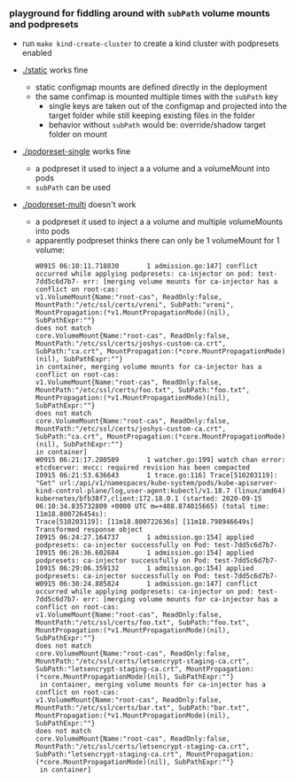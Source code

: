 ### playground for fiddling around with `subPath` volume mounts and podpresets

- run `make kind-create-cluster` to create a kind cluster with podpresets enabled

- [./static](./static) works fine
  - static configmap mounts are defined directly in the deployment
  - the same confimap is mounted multiple times with the `subPath` key
    - single keys are taken out of the configmap and projected into the target folder while still keeping existing files in the folder
    - behavior without `subPath` would be: override/shadow target folder on mount

- [./podpreset-single](./podpreset-single) works fine
  - a podpreset it used to inject a a volume and a volumeMount into pods
  - `subPath` can be used

- [./podpreset-multi](./podpreset-multi) doesn't work
  - a podpreset it used to inject a a volume and multiple volumeMounts into pods
  - apparently podpreset thinks there can only be 1 volumeMount for 1 volume:
    ```
    W0915 06:10:11.718830       1 admission.go:147] conflict occurred while applying podpresets: ca-injector on pod: test-7dd5c6d7b7- err: [merging volume mounts for ca-injector has a conflict on root-cas: 
    v1.VolumeMount{Name:"root-cas", ReadOnly:false, MountPath:"/etc/ssl/certs/vreni", SubPath:"vreni", MountPropagation:(*v1.MountPropagationMode)(nil), SubPathExpr:""}
    does not match
    core.VolumeMount{Name:"root-cas", ReadOnly:false, MountPath:"/etc/ssl/certs/joshys-custom-ca.crt", SubPath:"ca.crt", MountPropagation:(*core.MountPropagationMode)(nil), SubPathExpr:""}
    in container, merging volume mounts for ca-injector has a conflict on root-cas: 
    v1.VolumeMount{Name:"root-cas", ReadOnly:false, MountPath:"/etc/ssl/certs/foo.txt", SubPath:"foo.txt", MountPropagation:(*v1.MountPropagationMode)(nil), SubPathExpr:""}
    does not match
    core.VolumeMount{Name:"root-cas", ReadOnly:false, MountPath:"/etc/ssl/certs/joshys-custom-ca.crt", SubPath:"ca.crt", MountPropagation:(*core.MountPropagationMode)(nil), SubPathExpr:""}
    in container]
    W0915 06:21:17.280589       1 watcher.go:199] watch chan error: etcdserver: mvcc: required revision has been compacted
    I0915 06:21:53.636643       1 trace.go:116] Trace[510203119]: "Get" url:/api/v1/namespaces/kube-system/pods/kube-apiserver-kind-control-plane/log,user-agent:kubectl/v1.18.7 (linux/amd64) kubernetes/bfb38f7,client:172.18.0.1 (started: 2020-09-15 06:10:34.835732809 +0000 UTC m=+408.874015665) (total time: 11m18.800726454s):
    Trace[510203119]: [11m18.800722636s] [11m18.798946649s] Transformed response object
    I0915 06:24:27.164737       1 admission.go:154] applied podpresets: ca-injector successfully on Pod: test-7dd5c6d7b7- 
    I0915 06:26:36.602684       1 admission.go:154] applied podpresets: ca-injector successfully on Pod: test-7dd5c6d7b7- 
    I0915 06:29:06.359132       1 admission.go:154] applied podpresets: ca-injector successfully on Pod: test-7dd5c6d7b7- 
    W0915 06:30:24.885824       1 admission.go:147] conflict occurred while applying podpresets: ca-injector on pod: test-7dd5c6d7b7- err: [merging volume mounts for ca-injector has a conflict on root-cas: 
    v1.VolumeMount{Name:"root-cas", ReadOnly:false, MountPath:"/etc/ssl/certs/foo.txt", SubPath:"foo.txt", MountPropagation:(*v1.MountPropagationMode)(nil), SubPathExpr:""}
    does not match
    core.VolumeMount{Name:"root-cas", ReadOnly:false, MountPath:"/etc/ssl/certs/letsencrypt-staging-ca.crt", SubPath:"letsencrypt-staging-ca.crt", MountPropagation:(*core.MountPropagationMode)(nil), SubPathExpr:""}
     in container, merging volume mounts for ca-injector has a conflict on root-cas: 
    v1.VolumeMount{Name:"root-cas", ReadOnly:false, MountPath:"/etc/ssl/certs/bar.txt", SubPath:"bar.txt", MountPropagation:(*v1.MountPropagationMode)(nil), SubPathExpr:""}
    does not match
    core.VolumeMount{Name:"root-cas", ReadOnly:false, MountPath:"/etc/ssl/certs/letsencrypt-staging-ca.crt", SubPath:"letsencrypt-staging-ca.crt", MountPropagation:(*core.MountPropagationMode)(nil), SubPathExpr:""}
     in container]
    ```
